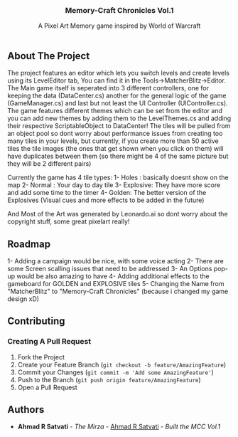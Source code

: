 <br/>
<p align="center">
  <h3 align="center">Memory-Craft Chronicles Vol.1</h3>

  <p align="center">
    A Pixel Art Memory game inspired by World of Warcraft
    <br/>
    <br/>
  </p>
</p>



## About The Project

The project features an editor which lets you switch levels and create levels using its LevelEditor tab, You can find it in the Tools->MatcherBlitz->Editor.
The Main game itself is seperated into 3 different controllers, one for keeping the data (DataCenter.cs) another for the general logic of the game (GameManager.cs) and last but not least the UI Controller (UIController.cs).
The game features different themes which can be set from the editor and you can add new themes by adding them to the LevelThemes.cs and adding their respective ScriptableObject to DataCenter!
The tiles will be pulled from an object pool so dont worry about performance issues from creating too many tiles in your levels, but currently, if you create more than 50 active tiles the tile images (the ones that get shown when you click on them) will have duplicates between them (so there might be 4 of the same picture but they will be 2 different pairs)

Currently the game has 4 tile types:
1- Holes : basically doesnt show on the map
2- Normal : Your day to day tile
3- Explosive: They have more score and add some time to the timer
4- Golden: The better version of the Explosives 
(Visual cues and more effects to be added in the future)

And Most of the Art was generated by Leonardo.ai so dont worry about the copyright stuff, some great pixelart really!



## Roadmap

1- Adding a campaign would be nice, with some voice acting
2- There are some Screen scalling issues that need to be addressed
3- An Options pop-up would be also amazing to have
4- Adding additional effects to the gameboard for GOLDEN and EXPLOSIVE tiles
5- Changing the Name from "MatcherBlitz" to "Memory-Craft Chronicles" (because i changed my game design xD)

## Contributing



### Creating A Pull Request

1. Fork the Project
2. Create your Feature Branch (`git checkout -b feature/AmazingFeature`)
3. Commit your Changes (`git commit -m 'Add some AmazingFeature'`)
4. Push to the Branch (`git push origin feature/AmazingFeature`)
5. Open a Pull Request

## Authors

* **Ahmad R Satvati** - *The Mirza* - [Ahmad R Satvati](https://github.com/LeMarsiste) - *Built the MCC Vol.1*


